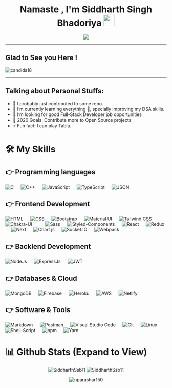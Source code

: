 <h1 align="center">Namaste , I'm Siddharth Singh Bhadoriya <img src="https://media.giphy.com/media/hvRJCLFzcasrR4ia7z/giphy.gif" width="35"></h1>
<p align="center">
 <a href="https://github.com/DenverCoder1/readme-typing-svg"><img src="https://readme-typing-svg.herokuapp.com?lines=Fullstack+Developer;Converting+Words+into+Code;Arsenal+Fan+!!+YaGunnersYa+!!;You%20just%20killed%20the+cat!!&center=true&width=500&height=50&font=georgia"></a>
</p>
<hr/>

## Glad to See you Here !

<p align="left"> <img src="https://komarev.com/ghpvc/?username=SiddharthSsb11&label=Siddharth's%20Profile%20Views%20&color=dc143c&style=plastic" alt="candida18" /> </p>
<hr/>
<!-- <h4 align="left">I am young, dumb and broke but yet a passionate full-stack developer. A self-motivated tech & autmobile enthusiaist and always up to learn new things. I like to Code, Design, Innovate and Experiment. As a developer I enjoy using my obsessive attention to detail and my unequivocal love for making things that might brighten up the day of the end user.</h4>
<br> -->

## Talking about Personal Stuffs:

- 🔭 I probably just contributed to some repo.
- 🌱 I’m currently learning everything 🤣, specially improving my DSA skills.
- 👯 I’m looking for good Full-Stack Developer job opportunities
- 🥅 2020 Goals: Contribute more to Open Source projects
- ⚡ Fun fact: I can play Tabla.

<!-- ## 🔥 Streak Stats

<p align="center"><img align="center" src="https://github-readme-streak-stats.herokuapp.com/?user=SiddharthSsb11&theme=algolia" alt="SiddharthSsb11" /></p>  -->

# 🛠️ My Skills

## 👉 Programming languages

<p align="left">  
    <img alt="C" src="https://img.shields.io/badge/c-%2300599C.svg?style=for-the-badge&logo=c&logoColor=white">
    &emsp;
    <img alt="C++" src="https://img.shields.io/badge/C%2B%2B-00599C?style=for-the-badge&logo=c%2B%2B&logoColor=white">
    &emsp; 
    <img alt="JavaScript" src="https://img.shields.io/badge/Javascript-F7DF1E?style=for-the-badge&logo=javascript&logoColor=black">
    &emsp;
    <img alt="TypeScript" src="https://img.shields.io/badge/TypeScript-007ACC?style=for-the-badge&logo=typescript&logoColor=white">
    &emsp;
    <img alt="JSON" src="https://img.shields.io/badge/json-5E5C5C?style=for-the-badge&logo=json&logoColor=white">
    &emsp; 
</p>

## 👉 Frontend Development

<p align="left"> 
   
   <img alt="HTML" src="https://img.shields.io/badge/HTML5-E34F26?style=for-the-badge&logo=html5&logoColor=white">
   &emsp;
   <img alt="CSS" src="https://img.shields.io/badge/CSS3-1572B6?style=for-the-badge&logo=css3&logoColor=white">
   &emsp;
   <img alt="Bootstrap" src="https://img.shields.io/badge/Bootstrap-563D7C?style=for-the-badge&logo=bootstrap&logoColor=white"/>
   &emsp; 
   <img alt="Material UI" src="https://img.shields.io/badge/Material%20UI-007FFF?style=for-the-badge&logo=mui&logoColor=white"/>
   &emsp; 
   <img alt="Tailwind CSS" src="https://img.shields.io/badge/Tailwind_CSS-38B2AC?style=for-the-badge&logo=tailwind-css&logoColor=white"/>
    &emsp; 
   <img alt="Chakra-UI" src="https://img.shields.io/badge/Chakra--UI-319795?style=for-the-badge&logo=chakra-ui&logoColor=white"/>
    &emsp; &emsp; 
   <img alt="Sass" src="https://img.shields.io/badge/Sass-CC6699?style=for-the-badge&logo=sass&logoColor=white"/>
    &emsp; 
   <img alt="Styled-Components" src="https://img.shields.io/badge/styled--components-DB7093?style=for-the-badge&logo=styled-components&logoColor=white"/>
    &emsp; 
   <img alt="React" src="https://img.shields.io/badge/React-20232A?style=for-the-badge&logo=react&logoColor=61DAFB"/>
    &emsp; 
   <img alt="Redux" src="https://img.shields.io/badge/Redux-593D88?style=for-the-badge&logo=redux&logoColor=white"/>
    &emsp; 
   <img alt="Next" src="https://img.shields.io/badge/next.js-000000?style=for-the-badge&logo=nextdotjs&logoColor=white"/>
    &emsp; 
   <img alt="Chart js" src="https://img.shields.io/badge/Chart.js-FF6384?style=for-the-badge&logo=chartdotjs&logoColor=white"/>
   &emsp;
    <img alt="Socket.IO" src="https://img.shields.io/badge/Socket.io-010101?&style=for-the-badge&logo=Socket.io&logoColor=white">
    &emsp; 
   <img alt="Webpack" src="https://img.shields.io/badge/Webpack-8DD6F9?style=for-the-badge&logo=Webpack&logoColor=white"/>
    &emsp;
</p>

## 👉 Backlend Development

<p align="left">  
    <img alt="NodeJs" src="https://img.shields.io/badge/Node.js-339933?style=for-the-badge&logo=nodedotjs&logoColor=white">
    &emsp;
    <img alt="ExpressJs" src="https://img.shields.io/badge/Express.js-000000?style=for-the-badge&logo=express&logoColor=white">
    &emsp; 
    <img alt="JWT" src="https://img.shields.io/badge/JWT-000000?style=for-the-badge&logo=JSON%20web%20tokens&logoColor=white">
    &emsp; 
</p>

## 👉 Databases & Cloud

<p align="left"> 
    <img alt="MongoDB" src="https://img.shields.io/badge/MongoDB-4EA94B?style=for-the-badge&logo=mongodb&logoColor=white">
    &emsp;
    <img alt="Firebase" src="https://img.shields.io/badge/firebase-ffca28?style=for-the-badge&logo=firebase&logoColor=black">
    &emsp;
    <img alt="Heroku" src="https://img.shields.io/badge/Heroku-430098?style=for-the-badge&logo=heroku&logoColor=white">
    &emsp; 
    <img alt="AWS" src="https://img.shields.io/badge/Amazon_AWS-FF9900?style=for-the-badge&logo=amazonaws&logoColor=white">
    &emsp; 
    <img alt="Netlify" src="https://img.shields.io/badge/Netlify-00C7B7?style=for-the-badge&logo=netlify&logoColor=white">
    &emsp; 
</p>

## 👉 Software & Tools

<p align="left">  
    <img alt="Markdown" src="https://img.shields.io/badge/Markdown-000000?style=for-the-badge&logo=markdown&logoColor=white">
    &emsp;
    <img alt="Postman" src="https://img.shields.io/badge/Postman-FF6C37?style=for-the-badge&logo=Postman&logoColor=white">
    &emsp;
    <img alt="Visual Studio Code" src="https://img.shields.io/badge/Visual%20Studio%20Code-007ACC?style=for-the-badge&logo=visualstudiocode&logoColor=white">
    &emsp;
    <img alt="Git" src="https://img.shields.io/badge/GIT-E44C30?style=for-the-badge&logo=git&logoColor=white">
    &emsp; 
    <img alt="Linux" src="https://img.shields.io/badge/Linux-FCC624?style=for-the-badge&logo=linux&logoColor=black">
    &emsp; 
    <img alt="Shell-Script" src="https://img.shields.io/badge/Shell_Script-121011?style=for-the-badge&logo=gnu-bash&logoColor=white">
    &emsp; 
    <img alt="npm" src="https://img.shields.io/badge/npm-CB3837?style=for-the-badge&logo=npm&logoColor=white">
    &emsp;
    <img alt="Yarn" src="https://img.shields.io/badge/Yarn-2C8EBB?style=for-the-badge&logo=yarn&logoColor=white">
    &emsp; 
</p>

# 📊 Github Stats (Expand to View)

<p align="center"> <img src="https://github-readme-stats.vercel.app/api?username=SiddharthSsb11&show_icons=true&hide_border=true&theme=tokyonight" alt="SiddharthSsb11" />  <img src="https://github-readme-streak-stats.herokuapp.com/?user=SiddharthSsb11&hide_border=true&theme=tokyonight" alt="SiddharthSsb11" /> </p>
<p align="center"> <img src="https://activity-graph.herokuapp.com/graph?username=SiddharthSsb11&bg_color=1F222E&color=F8D866&line=F85D7F&point=FFFFFF&hide_border=false" alt="nparashar150" /> </p>
<br>